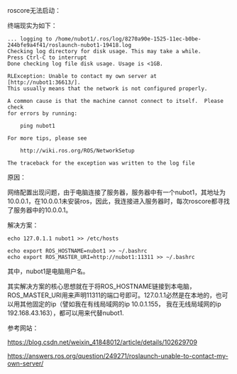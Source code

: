 roscore无法启动：

终端现实为如下：

```
... logging to /home/nubot1/.ros/log/8270a90e-1525-11ec-b0be-244bfe9a4f41/roslaunch-nubot1-19418.log
Checking log directory for disk usage. This may take a while.
Press Ctrl-C to interrupt
Done checking log file disk usage. Usage is <1GB.

RLException: Unable to contact my own server at [http://nubot1:36613/].
This usually means that the network is not configured properly.

A common cause is that the machine cannot connect to itself.  Please check
for errors by running:

	ping nubot1

For more tips, please see

	http://wiki.ros.org/ROS/NetworkSetup

The traceback for the exception was written to the log file
```

原因：

网络配置出现问题，由于电脑连接了服务器，服务器中有一个nubot1，其地址为10.0.0.1，在10.0.0.1未安装ros，因此，我连接进入服务器时，每次roscore都寻找了服务器中的10.0.0.1。

解决方案：

```
echo 127.0.1.1 nubot1 >> /etc/hosts

echo export ROS_HOSTNAME=nubot1 >> ~/.bashrc
echo export ROS_MASTER_URI=http://nubot1:11311 >> ~/.bashrc

```

其中，nubot1是电脑用户名。

其实解决方案的核心思想就在于将ROS_HOSTNAME链接到本电脑，ROS_MASTER_URI用来声明11311的端口号即可。127.0.1.1必然是在本地的，也可以用其他固定的ip（譬如我在有线局域网的ip 10.0.1.155， 我在无线局域网的ip  192.168.43.163），都可以用来代替nubot1.

参考网站：

https://blog.csdn.net/weixin_41848012/article/details/102629709

https://answers.ros.org/question/249271/roslaunch-unable-to-contact-my-own-server/